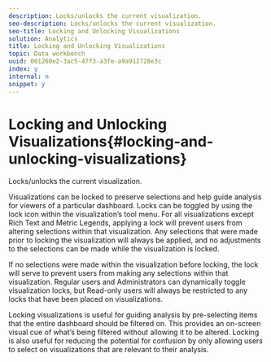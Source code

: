 ```yaml
---
description: Locks/unlocks the current visualization.
seo-description: Locks/unlocks the current visualization.
seo-title: Locking and Unlocking Visualizations
solution: Analytics
title: Locking and Unlocking Visualizations
topic: Data workbench
uuid: 001260e2-3ac5-47f3-a3fe-a9a912728e3c
index: y
internal: n
snippet: y
---
```


# Locking and Unlocking Visualizations{#locking-and-unlocking-visualizations}

Locks/unlocks the current visualization.

Visualizations can be locked to preserve selections and help guide analysis for viewers of a particular dashboard. Locks can be toggled by using the lock icon within the visualization’s tool menu. For all visualizations except Rich Text and Metric Legends, applying a lock will prevent users from altering selections within that visualization. Any selections that were made prior to locking the visualization will always be applied, and no adjustments to the selections can be made while the visualization is locked.

If no selections were made within the visualization before locking, the lock will serve to prevent users from making any selections within that visualization. Regular users and Administrators can dynamically toggle visualization locks, but Read-only users will always be restricted to any locks that have been placed on visualizations.

Locking visualizations is useful for guiding analysis by pre-selecting items that the entire dashboard should be filtered on. This provides an on-screen visual cue of what’s being filtered without allowing it to be altered. Locking is also useful for reducing the potential for confusion by only allowing users to select on visualizations that are relevant to their analysis. 

